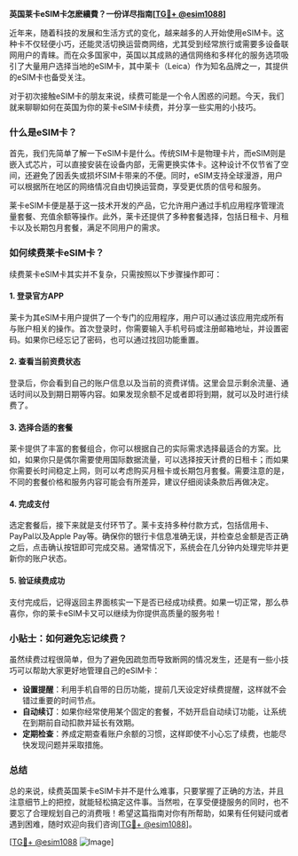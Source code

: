 **英国莱卡eSIM卡怎麽續費？一份详尽指南[[TG💪+ @esim1088](https://t.me/s/esim1088)]**

近年来，随着科技的发展和生活方式的变化，越来越多的人开始使用eSIM卡。这种卡不仅轻便小巧，还能灵活切换运营商网络，尤其受到经常旅行或需要多设备联网用户的青睐。而在众多国家中，英国以其成熟的通信网络和多样化的服务选项吸引了大量用户选择当地的eSIM卡，其中莱卡（Leica）作为知名品牌之一，其提供的eSIM卡也备受关注。

对于初次接触eSIM卡的朋友来说，续费可能是一个令人困惑的问题。今天，我们就来聊聊如何在英国为你的莱卡eSIM卡续费，并分享一些实用的小技巧。

### 什么是eSIM卡？

首先，我们先简单了解一下eSIM卡是什么。传统SIM卡是物理卡片，而eSIM则是嵌入式芯片，可以直接安装在设备内部，无需更换实体卡。这种设计不仅节省了空间，还避免了因丢失或损坏SIM卡带来的不便。同时，eSIM支持全球漫游，用户可以根据所在地区的网络情况自由切换运营商，享受更优质的信号和服务。

莱卡eSIM卡便是基于这一技术开发的产品，它允许用户通过手机应用程序管理流量套餐、充值余额等操作。此外，莱卡还提供了多种套餐选择，包括日租卡、月租卡以及长期包月套餐，满足不同用户的需求。

### 如何续费莱卡eSIM卡？

续费莱卡eSIM卡其实并不复杂，只需按照以下步骤操作即可：

#### 1. 登录官方APP

莱卡为其eSIM卡用户提供了一个专门的应用程序，用户可以通过该应用完成所有与账户相关的操作。首次登录时，你需要输入手机号码或注册邮箱地址，并设置密码。如果你已经忘记了密码，也可以通过找回功能重置。

#### 2. 查看当前资费状态

登录后，你会看到自己的账户信息以及当前的资费详情。这里会显示剩余流量、通话时间以及到期日期等内容。如果发现余额不足或者即将到期，就可以及时进行续费了。

#### 3. 选择合适的套餐

莱卡提供了丰富的套餐组合，你可以根据自己的实际需求选择最适合的方案。比如，如果你只是偶尔需要使用国际数据流量，可以选择按天计费的日租卡；而如果你需要长时间稳定上网，则可以考虑购买月租卡或长期包月套餐。需要注意的是，不同的套餐价格和服务内容可能会有所差异，建议仔细阅读条款后再做决定。

#### 4. 完成支付

选定套餐后，接下来就是支付环节了。莱卡支持多种付款方式，包括信用卡、PayPal以及Apple Pay等。确保你的银行卡信息准确无误，并检查总金额是否正确之后，点击确认按钮即可完成交易。通常情况下，系统会在几分钟内处理完毕并更新你的账户状态。

#### 5. 验证续费成功

支付完成后，记得返回主界面核实一下是否已经成功续费。如果一切正常，那么恭喜你，你的莱卡eSIM卡又可以继续为你提供高质量的服务啦！

### 小贴士：如何避免忘记续费？

虽然续费过程很简单，但为了避免因疏忽而导致断网的情况发生，还是有一些小技巧可以帮助大家更好地管理自己的eSIM卡：

- **设置提醒**：利用手机自带的日历功能，提前几天设定好续费提醒，这样就不会错过重要的时间节点。
- **自动续订**：如果你经常使用某个固定的套餐，不妨开启自动续订功能，让系统在到期前自动扣款并延长有效期。
- **定期检查**：养成定期查看账户余额的习惯，这样即使不小心忘了续费，也能尽快发现问题并采取措施。

### 总结

总的来说，续费英国莱卡eSIM卡并不是什么难事，只要掌握了正确的方法，并且注意细节上的把控，就能轻松搞定这件事。当然啦，在享受便捷服务的同时，也不要忘了合理规划自己的消费哦！希望这篇指南对你有所帮助，如果有任何疑问或者遇到困难，随时欢迎向我们咨询[[TG💪+ @esim1088](https://t.me/s/esim1088)]。

[[TG💪+ @esim1088](https://t.me/s/esim1088) ![Image](https://i.postimg.cc/4NQfJmqS/Snipaste-2025-05-13-00-14-12.png)]